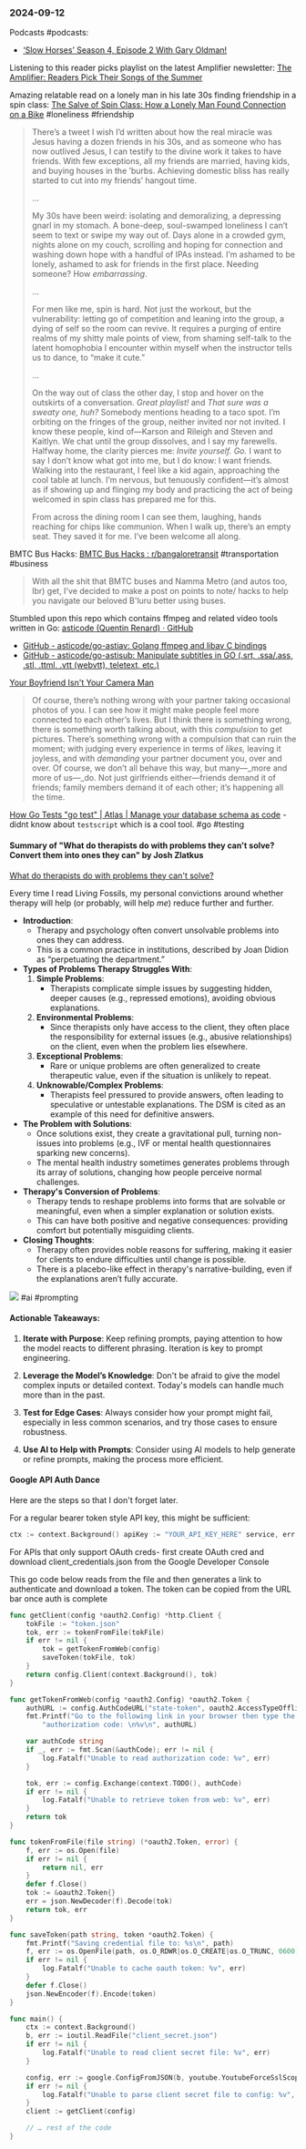 ### 2024-09-12
Podcasts #podcasts:
* [‘Slow Horses’ Season 4, Episode 2 With Gary Oldman!](https://lnns.co/fonZV5HiGWp)

Listening to this reader picks playlist on the latest Amplifier newsletter: [The Amplifier: Readers Pick Their Songs of the Summer](https://music.youtube.com/playlist?list=PLu_RmAJBNiILsPVX52-sK9vlz19KdPLuR&si=V02bGK2H64lZT_xg)

Amazing relatable read on a lonely man in his late 30s finding friendship in a spin class: [The Salve of Spin Class: How a Lonely Man Found Connection on a Bike](https://longreads.com/2024/09/05/spin-masculinity-loneliness-friendship) #loneliness #friendship 

> There’s a tweet I wish I’d written about how the real miracle was Jesus having a dozen friends in his 30s, and as someone who has now outlived Jesus, I can testify to the divine work it takes to have friends. With few exceptions, all my friends are married, having kids, and buying houses in the ’burbs. Achieving domestic bliss has really started to cut into my friends’ hangout time.
> 
> …
> 
> My 30s have been weird: isolating and demoralizing, a depressing gnarl in my stomach. A bone-deep, soul-swamped loneliness I can’t seem to text or swipe my way out of. Days alone in a crowded gym, nights alone on my couch, scrolling and hoping for connection and washing down hope with a handful of IPAs instead. I’m ashamed to be lonely, ashamed to ask for friends in the first place. Needing someone? How _embarrassing_.
> 
> …
> 
> For men like me, spin is hard. Not just the workout, but the vulnerability: letting go of competition and leaning into the group, a dying of self so the room can revive. It requires a purging of entire realms of my shitty male points of view, from shaming self-talk to the latent homophobia I encounter within myself when the instructor tells us to dance, to “make it cute.”
> 
> …
> 
> On the way out of class the other day, I stop and hover on the outskirts of a conversation. _Great playlist!_ and _That sure was a sweaty one, huh?_ Somebody mentions heading to a taco spot. I’m orbiting on the fringes of the group, neither invited nor not invited. I know these people, kind of—Karson and Rileigh and Steven and Kaitlyn. We chat until the group dissolves, and I say my farewells. Halfway home, the clarity pierces me: _Invite yourself. Go._ I want to say I don’t know what got into me, but I do know: I want friends. Walking into the restaurant, I feel like a kid again, approaching the cool table at lunch. I’m nervous, but tenuously confident—it’s almost as if showing up and flinging my body and practicing the act of being welcomed in spin class has prepared me for this. 
> 
> From across the dining room I can see them, laughing, hands reaching for chips like communion. When I walk up, there’s an empty seat. They saved it for me. I’ve been welcome all along.


BMTC Bus Hacks: [BMTC Bus Hacks : r/bangaloretransit](https://www.reddit.com/r/bangaloretransit/comments/1b8aqmp/bmtc_bus_hacks/) #transportation #business 

> With all the shit that BMTC buses and Namma Metro (and autos too, lbr) get, I've decided to make a post on points to note/ hacks to help you navigate our beloved B'luru better using buses.

Stumbled upon this repo which contains ffmpeg and related video tools written in Go: [asticode (Quentin Renard) · GitHub](https://github.com/asticode)

* [GitHub - asticode/go-astiav: Golang ffmpeg and libav C bindings](https://github.com/asticode/go-astiav)
* [GitHub - asticode/go-astisub: Manipulate subtitles in GO (.srt, .ssa/.ass, .stl, .ttml, .vtt (webvtt), teletext, etc.)](https://github.com/asticode/go-astisub)

[Your Boyfriend Isn't Your Camera Man](https://www.afterbabel.com/p/your-boyfriend-isnt-your-camera-man)

> Of course, there’s nothing wrong with your partner taking occasional photos of you. I can see how it might make people feel more connected to each other’s lives. But I think there is something wrong, there is something worth talking about, with this _compulsion_ to get pictures. There’s something wrong with a compulsion that can ruin the moment; with judging every experience in terms of _likes,_ leaving it joyless, and with _demanding_ your partner document you, over and over. Of course, we don’t all behave this way, but many—_more and more of us—_do. Not just girlfriends either—friends demand it of friends; family members demand it of each other; it’s happening all the time.


[How Go Tests "go test" | Atlas | Manage your database schema as code](https://atlasgo.io/blog/2024/09/09/how-go-tests-go-test) - didnt know about `testscript` which is a cool tool. #go #testing

####  Summary of "What do therapists do with problems they can't solve? Convert them into ones they can" by Josh Zlatkus

[What do therapists do with problems they can't solve?](https://thelivingfossils.substack.com/p/what-do-therapists-do-with-problems)

Every time I read Living Fossils, my personal convictions around whether therapy will help (or probably, will help _me_) reduce further and further.

- **Introduction**:
    - Therapy and psychology often convert unsolvable problems into ones they can address.
    - This is a common practice in institutions, described by Joan Didion as “perpetuating the department.”
- **Types of Problems Therapy Struggles With**:
    1. **Simple Problems**:
        - Therapists complicate simple issues by suggesting hidden, deeper causes (e.g., repressed emotions), avoiding obvious explanations.
    2. **Environmental Problems**:
        - Since therapists only have access to the client, they often place the responsibility for external issues (e.g., abusive relationships) on the client, even when the problem lies elsewhere.
    3. **Exceptional Problems**:
        - Rare or unique problems are often generalized to create therapeutic value, even if the situation is unlikely to repeat.
    4. **Unknowable/Complex Problems**:
        - Therapists feel pressured to provide answers, often leading to speculative or untestable explanations. The DSM is cited as an example of this need for definitive answers.
- **The Problem with Solutions**:
    - Once solutions exist, they create a gravitational pull, turning non-issues into problems (e.g., IVF or mental health questionnaires sparking new concerns).
    - The mental health industry sometimes generates problems through its array of solutions, changing how people perceive normal challenges.
- **Therapy's Conversion of Problems**:
    - Therapy tends to reshape problems into forms that are solvable or meaningful, even when a simpler explanation or solution exists.
    - This can have both positive and negative consequences: providing comfort but potentially misguiding clients.
- **Closing Thoughts**:
    - Therapy often provides noble reasons for suffering, making it easier for clients to endure difficulties until change is possible.
    - There is a placebo-like effect in therapy's narrative-building, even if the explanations aren’t fully accurate.

![](https://www.youtube.com/watch?v=T9aRN5JkmL8) #ai #prompting 

#### Actionable Takeaways:

1. **Iterate with Purpose**: Keep refining prompts, paying attention to how the model reacts to different phrasing. Iteration is key to prompt engineering.
    
2. **Leverage the Model’s Knowledge**: Don't be afraid to give the model complex inputs or detailed context. Today's models can handle much more than in the past.
    
3. **Test for Edge Cases**: Always consider how your prompt might fail, especially in less common scenarios, and try those cases to ensure robustness.
    
4. **Use AI to Help with Prompts**: Consider using AI models to help generate or refine prompts, making the process more efficient.

#### Google API Auth Dance

Here are the steps so that I don't forget later.

For a regular bearer token style API key, this might be sufficient:
```go
ctx := context.Background() apiKey := "YOUR_API_KEY_HERE" service, err := youtube.NewService(ctx, option.WithAPIKey(apiKey))
```

For APIs that only support OAuth creds- first create OAuth cred and download client_credentials.json from the Google Developer Console

This go code below reads from the file and then generates a link to authenticate and download a token. The token can be copied from the URL bar once auth is complete

```go
func getClient(config *oauth2.Config) *http.Client {
	tokFile := "token.json"
	tok, err := tokenFromFile(tokFile)
	if err != nil {
		tok = getTokenFromWeb(config)
		saveToken(tokFile, tok)
	}
	return config.Client(context.Background(), tok)
}

func getTokenFromWeb(config *oauth2.Config) *oauth2.Token {
	authURL := config.AuthCodeURL("state-token", oauth2.AccessTypeOffline)
	fmt.Printf("Go to the following link in your browser then type the "+
		"authorization code: \n%v\n", authURL)

	var authCode string
	if _, err := fmt.Scan(&authCode); err != nil {
		log.Fatalf("Unable to read authorization code: %v", err)
	}

	tok, err := config.Exchange(context.TODO(), authCode)
	if err != nil {
		log.Fatalf("Unable to retrieve token from web: %v", err)
	}
	return tok
}

func tokenFromFile(file string) (*oauth2.Token, error) {
	f, err := os.Open(file)
	if err != nil {
		return nil, err
	}
	defer f.Close()
	tok := &oauth2.Token{}
	err = json.NewDecoder(f).Decode(tok)
	return tok, err
}

func saveToken(path string, token *oauth2.Token) {
	fmt.Printf("Saving credential file to: %s\n", path)
	f, err := os.OpenFile(path, os.O_RDWR|os.O_CREATE|os.O_TRUNC, 0600)
	if err != nil {
		log.Fatalf("Unable to cache oauth token: %v", err)
	}
	defer f.Close()
	json.NewEncoder(f).Encode(token)
}

func main() {
	ctx := context.Background()
	b, err := ioutil.ReadFile("client_secret.json")
	if err != nil {
		log.Fatalf("Unable to read client secret file: %v", err)
	}

	config, err := google.ConfigFromJSON(b, youtube.YoutubeForceSslScope)
	if err != nil {
		log.Fatalf("Unable to parse client secret file to config: %v", err)
	}
	client := getClient(config)

    // … rest of the code
}
```



